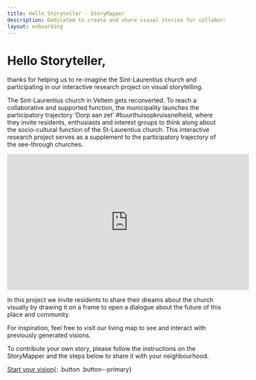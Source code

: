 ```yaml
---
title: Hello Storyteller - StoryMapper
description: Dedicated to create and share visual stories for collaborative community mapping and sense-making. Start a story and share your ideas.
layout: onboarding
---
```

# Hello Storyteller,

thanks for helping us to re-imagine the Sint-Laurentius church and participating in our interactive research project on visual storytelling. 

The Sint-Laurentius church in Veltem gets reconverted. To reach a collaborative and supported function, the municipality launches the participatory trajectory ‘Dorp aan zet’ #buurthuisopkruissnelheid, where they invite residents, enthusiasts and interest groups to think along about the socio-cultural function of the St-Laurentius church. This interactive research project serves as a supplement to the participatory trajectory of the see-through churches.

<p><iframe width="560" height="315" src="https://www.youtube-nocookie.com/embed/7FNdytV-SX4" title="YouTube video player" frameborder="0" allow="accelerometer; autoplay; clipboard-write; encrypted-media; gyroscope; picture-in-picture" allowfullscreen></iframe></p>

In this project we invite residents to share their dreams about the church visually by drawing it on a frame to open a dialogue about the future of this place and community. 

For inspiration, feel free to visit our living map to see and interact with previously generated visions.

To contribute your own story, please follow the instructions on the StoryMapper and the steps below to share it with your neighbourhood.


[Start your vision](your-story.html){: .button .button--primary}
